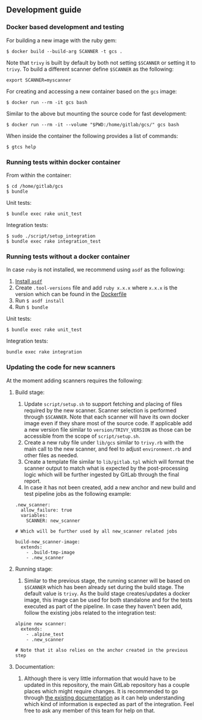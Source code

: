 ## Development guide

### Docker based development and testing

For building a new image with the ruby gem:

```
$ docker build --build-arg SCANNER -t gcs .
```

Note that `trivy` is built by default by both not setting `$SCANNER` or setting it to `trivy`. To build a different scanner define `$SCANNER` as the following:

```
export SCANNER=myscanner
```

For creating and accessing a new container based on the `gcs` image:

```
$ docker run --rm -it gcs bash
```

Similar to the above but mounting the source code for fast development:

```
$ docker run --rm -it --volume "$PWD:/home/gitlab/gcs/" gcs bash
```

When inside the container the following provides a list of commands:

```
$ gtcs help
```

### Running tests within docker container

From within the container:
```
$ cd /home/gitlab/gcs
$ bundle
```

Unit tests:

```
$ bundle exec rake unit_test
```

Integration tests:

```
$ sudo ./script/setup_integration
$ bundle exec rake integration_test
```


### Running tests without a docker container

In case `ruby` is not installed, we recommend using `asdf` as the following:
   1. [Install `asdf`](https://asdf-vm.com/#/core-manage-asdf?id=install)
   1. Create `.tool-versions` file and add `ruby x.x.x` where `x.x.x` is the version which can be found in the [Dockerfile](../Dockerfile)
   1. Run `$ asdf install`
   1. Run `$ bundle`

Unit tests:

```
$ bundle exec rake unit_test
```

Integration tests:

```
bundle exec rake integration
```

### Updating the code for new scanners

At the moment adding scanners requires the following:

1. Build stage:
   1. Update `script/setup.sh` to support fetching and placing of files required by the new scanner. Scanner selection is performed through `$SCANNER`. Note that each scanner will have its own docker image even if they share most of the source code. If applicable add a new version file similar to `version/TRIVY_VERSION` as those can be accessible from the scope of `script/setup.sh`.
   1. Create a new ruby file under `lib/gcs` similar to `trivy.rb` with the main call to the new scanner, and feel to adjust `environment.rb` and other files as needed.
   1. Create a template file similar to `lib/gitlab.tpl` which will format the scanner output to match what is expected by the post-processing logic which will be further ingested by GitLab through the final report.
   1. In case it has not been created, add a new anchor and new build and test pipeline jobs as the following example:
   ```
   .new_scanner:
     allow_failure: true
     variables:
       SCANNER: new_scanner

   # Which will be further used by all new_scanner related jobs

   build-new_scanner-image:
     extends:
       - .build-tmp-image
       - .new_scanner
   ```
1. Running stage:
   1. Similar to the previous stage, the running scanner will be based on `$SCANNER` which has been already set during the build stage. The default value is `trivy`. As the build stage creates/updates a docker image, this image can be used for both standalone and for the tests executed as part of the pipeline. In case they haven't been add, follow the existing jobs related to the integration test:

   ```
   alpine new scanner:
     extends:
       - .alpine_test
       - .new_scanner

   # Note that it also relies on the anchor created in the previous step
   ```
1. Documentation:
   1. Although there is very little information that would have to be updated in this repository, the main GitLab repository has a couple places which might require changes. It is recommended to go through [the existing documentation](https://docs.gitlab.com/ee/user/application_security/container_scanning/#container-scanning) as it can help understanding which kind of information is expected as part of the integration. Feel free to ask any member of this team for help on that.
